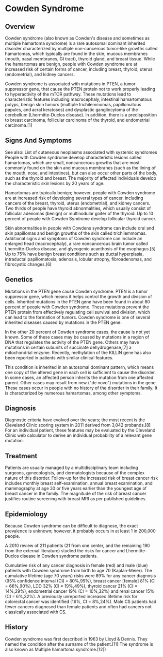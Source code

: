 # Cowden Syndrome

## Overview

Cowden syndrome (also known as Cowden's disease and sometimes as multiple hamartoma syndrome) is a rare autosomal dominant inherited disorder characterized by multiple non-cancerous tumor-like growths called hamartomas, which typically are found in the skin, mucous membranes (mouth, nasal membranes, GI tract), thyroid gland, and breast tissue. While the hamartomas are benign, people with Cowden syndrome are at increased risk of certain forms of cancer, including breast, thyroid, uterus (endometrial), and kidney cancers.

Cowden syndrome is associated with mutations in PTEN, a tumor suppressor gene, that cause the PTEN protein not to work properly leading to hyperactivity of the mTOR pathway. These mutations lead to characteristic features including macrocephaly, intestinal hamartomatous polyps, benign skin tumors (multiple trichilemmomas, papillomatous papules, and acral keratoses) and dysplastic gangliocytoma of the cerebellum (Lhermitte-Duclos disease). In addition, there is a predisposition to breast carcinoma, follicular carcinoma of the thyroid, and endometrial carcinoma.[1]

## Signs And Symptoms

See also: List of cutaneous neoplasms associated with systemic syndromes
People with Cowden syndrome develop characteristic lesions called hamartomas, which are small, noncancerous growths that are most commonly found on the skin and mucous membranes (such as the lining of the mouth, nose, and intestines), but can also occur other parts of the body, such as the thyroid and breast. The majority of affected individuals develop the characteristic skin lesions by 20 years of age.

Hamartomas are typically benign; however, people with Cowden syndrome are at increased risk of developing several types of cancer, including cancers of the breast, thyroid, uterus (endometrial), and kidney cancers. Two thirds of people have thyroid abnormalities, which usually consist of follicular adenomas (benign) or multinodular goiter of the thyroid. Up to 10 percent of people with Cowden Syndrome develop follicular thyroid cancer.

Skin abnormalities in people with Cowdens syndrome can include oral and skin papillomas and benign growths of the skin called trichilemmomas. Additional signs and symptoms of Cowden syndrome can include an enlarged head (macrocephaly), a rare noncancerous brain tumor called Lhermitte-Duclos disease, and glycogenic acanthosis of the esophagus.[5] Up to 75% have benign breast conditions such as ductal hyperplasia, intraductal papillomatosis, adenosis, lobular atrophy, fibroadenomas, and fibrocystic changes.[6]

## Genetics

Mutations in the PTEN gene cause Cowden syndrome. PTEN is a tumor suppressor gene, which means it helps control the growth and division of cells. Inherited mutations in the PTEN gene have been found in about 80 percent of people with Cowden syndrome. These mutations prevent the PTEN protein from effectively regulating cell survival and division, which can lead to the formation of tumors. Cowden syndrome is one of several inherited diseases caused by mutations in the PTEN gene.

In the other 20 percent of Cowden syndrome cases, the cause is not yet known. Some of these cases may be caused by mutations in a region of DNA that regulates the activity of the PTEN gene. Others may have mutations in certain subunits of succinate dehydrogenase,[7] a mitochondrial enzyme. Recently, methylation of the KILLIN gene has also been reported in patients with similar clinical features.

This condition is inherited in an autosomal dominant pattern, which means one copy of the altered gene in each cell is sufficient to cause the disorder. In some cases, an affected person inherits the mutation from one affected parent. Other cases may result from new ("de novo") mutations in the gene. These cases occur in people with no history of the disorder in their family. It is characterized by numerous hamartomas, among other symptoms.

## Diagnosis

Diagnostic criteria have evolved over the years; the most recent is the Cleveland Clinic scoring system in 2011 derived from 3,042 probands.[8] For an individual patient, these features may be evaluated by the Cleveland Clinic web calculator to derive an individual probability of a relevant gene mutation.

## Treatment

Patients are usually managed by a multidisciplinary team including surgeons, gynecologists, and dermatologists because of the complex nature of this disorder. Follow-up for the increased risk of breast cancer risk includes monthly breast self-examination, annual breast examination, and mammography at age 30 or five years earlier than the youngest age of breast cancer in the family. The magnitude of the risk of breast cancer justifies routine screening with breast MRI as per published guidelines.

## Epidemiology

Because Cowden syndrome can be difficult to diagnose, the exact prevalence is unknown; however, it probably occurs in at least 1 in 200,000 people.

A 2010 review of 211 patients (21 from one center, and the remaining 190 from the external literature) studied the risks for cancer and Lhermitte-Duclos disease in Cowden syndrome patients.

Cumulative risk of any cancer diagnosis in female (red) and male (blue) patients with Cowden syndrome from birth to age 70 (Kaplan-Meier).
The cumulative lifetime (age 70 years) risks were 89% for any cancer diagnosis (95% confidence interval (CI) = 80%,95%), breast cancer [female] 81% (CI = 66%,90%), LDD 32% (CI = 19%,49%), thyroid cancer 21% (CI = 14%,29%), endometrial cancer 19% (CI = 10%,32%) and renal cancer 15% (CI = 6%,32%). A previously unreported increased lifetime risk for colorectal cancer was identified (16%, CI = 8%,24%). Male CS patients had fewer cancers diagnosed than female patients and often had cancers not classically associated with CS.

## History

Cowden syndrome was first described in 1963 by Lloyd & Dennis. They named the condition after the surname of the patient.[11] The syndrome is also known as Multiple hamartoma syndrome.[12])
